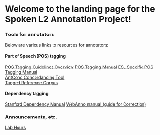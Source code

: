 # Welcome to the landing page for the Spoken L2 Annotation Project!

### Tools for annotators
Below are various links to resources for annotators:

#### Part of Speech (POS) tagging
[POS Tagging Guidelines Overview](anno_overview.md)
<a href="https://catalog.ldc.upenn.edu/docs/LDC99T42/tagguid1.pdf" target="_blank">POS Tagging Manual</a>
<a href="http://people.csail.mit.edu/berzak/tle_guidelines/guidelines.pdf" target="_blank">ESL Specific POS Tagging Manual</a>  
<a href="https://www.laurenceanthony.net/software/antconc/" target="_blank">AntConc Concordancing Tool</a>  
<a href="https://drive.google.com/drive/folders/1fP18vggMGlmRGJESm81pLO3J6EPeAnft?usp=sharing" target="_blank">Tagged Reference Corpus</a>

#### Dependency tagging
<a href="https://nlp.stanford.edu/software/dependencies_manual.pdf" target="_blank">Stanford Dependency Manual</a>
<a href="https://webanno.github.io/webanno/releases/3.6.4/docs/user-guide.html#sect_correction" target="_blank">WebAnno manual (guide for Correction)</a>


### Announcements, etc.
<a href="https://kristopherkyle.github.io/pages/lab_hours.md" target="_blank">Lab Hours</a>  
